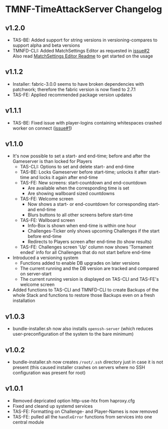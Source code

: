 # TMNF-TimeAttackServer Changelog

## v1.2.0

  * TAS-BE: Added support for string versions in versioning-compares to support alpha and beta versions
  * TMNFD-CLI: Added MatchSettings Editor as requested in [issue#2](https://github.com/nils-ost/TMNF-TimeAttackServer/issues/2)  
  Also read [MatchSettings Editor Readme](docs/matchsettingseditor.md) to get started on the usage

## v1.1.2

  * Installer: fabric-3.0.0 seems to have broken dependencies with patchwork; therefore the fabric version is now fixed to 2.7.1
  * TAS-FE: Applied recommended package version updates

## v1.1.1

  * TAS-BE: Fixed issue with player-logins containing whitespaces crashed worker on connect ([issue#1](https://github.com/nils-ost/TMNF-TimeAttackServer/issues/1))

## v1.1.0

  * It's now possible to set a start- and end-time; before and after the Gameserver is than locked for Players
    * TAS-CLI: Options to set and delete start- and end-time
    * TAS-BE: Locks Gameserver before start-time; unlocks it after start-time and locks it again after end-time
    * TAS-FE: New screens: start-countdown and end-countdown
        * Are available when the corresponding time is set
        * Are showing wallboard sized countdowns
    * TAS-FE: Welcome screen
        * Now shows a start- or end-countdown for corresponding start- and end-time
        * Blurs buttons to all other screens before start-time
    * TAS-FE: Wallboard screen
        * Info-Box is shown when end-time is within one hour
        * Challenges-Ticker only shows upcoming Challenges if the start before end-time
        * Redirects to Players screen after end-time (to show results)
    * TAS-FE: Challenges screen 'Up' column now shows 'Tornament ended' info for all Challenges that do not start before end-time
  * Introduced a versioning system
    * Functions added to enable DB upgrades on later versions
    * The current running and the DB version are tracked and compared on server-start
    * The current running version is displayed on TAS-CLI and TAS-FE's welcome screen
  * Added functions to TAS-CLI and TMNFD-CLI to create Backups of the whole Stack and functions to restore those Backups even on a fresh installation

## v1.0.3

  * bundle-installer.sh now also installs `openssh-server` (which reduces user-preconfiguration of the system to the bare minimum)

## v1.0.2

  * bundle-installer.sh now creates `/root/.ssh` directory just in case it is not present (this caused installer crashes on servers where no SSH configuration was present for root)

## v1.0.1

  * Removed depricated option http-use-htx from haproxy.cfg
  * Fixed and cleand up systemd services
  * TAS-FE: Formatting on Challenge- and Player-Names is now removed
  * TAS-FE: pulled all the `handleError` functions from services into one central module